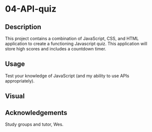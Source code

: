# 04-API-quiz

## Description
This project contains a combination of JavaScript, CSS, and HTML application to create a functioning Javascript quiz.  This application will store high scores and includes a countdown timer.

## Usage
Test your knowledge of JavaScript (and my ability to use APIs appropriately).

## Visual


## Acknowledgements
Study groups and tutor, Wes. 
